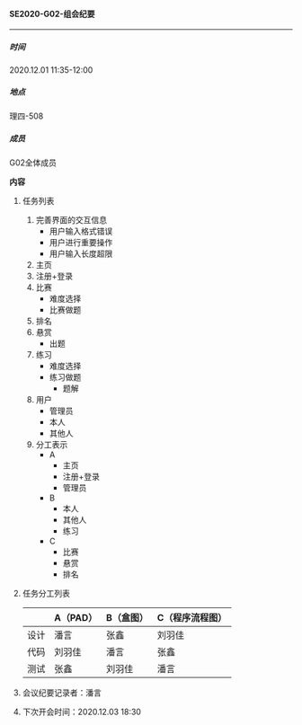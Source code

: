 #### SE2020-G02-组会纪要

-----

##### 时间

2020.12.01  11:35-12:00

##### 地点

理四-508

##### 成员

G02全体成员

**内容**

1. 任务列表

    1. 完善界面的交互信息
        * 用户输入格式错误
        * 用户进行重要操作
        * 用户输入长度超限
    2. 主页
    3. 注册+登录
    4. 比赛
        * 难度选择
        * 比赛做题
    5. 排名
    6. 悬赏
        * 出题
    7. 练习
        * 难度选择
        * 练习做题
            * 题解
    8. 用户
        * 管理员
        * 本人
        * 其他人
    9. 分工表示
        * A
            * 主页
            * 注册+登录
            * 管理员
        * B
            * 本人
            * 其他人
            * 练习
        * C
            * 比赛
            * 悬赏
            * 排名

2. 任务分工列表

    |      | A（PAD） | B（盒图） | C（程序流程图） |
    | ---- | -------- | --------- | --------------- |
    | 设计 | 潘言     | 张鑫      | 刘羽佳          |
    | 代码 | 刘羽佳   | 潘言      | 张鑫            |
    | 测试 | 张鑫     | 刘羽佳    | 潘言            |

3. 会议纪要记录者：潘言

4. 下次开会时间：2020.12.03 18:30
